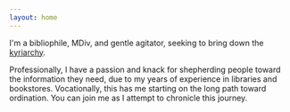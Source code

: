 ```yaml
---
layout: home
---
```


I'm a bibliophile, MDiv, and gentle agitator, seeking to bring down the [kyriarchy](https://en.wikipedia.org/wiki/Kyriarchy).

Professionally, I have a passion and knack for shepherding people toward the information they need, due to my years of experience in libraries and bookstores. Vocationally, this has me starting on the long path toward ordination. You can join me as I attempt to chronicle this journey.
